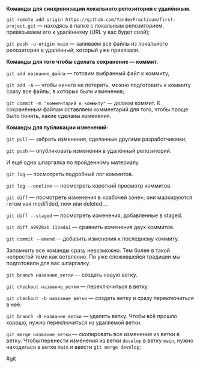 **Команды для синхронизации локального репозитория с удалённым.**

`git remote add origin https://github.com/YandexPracticum/first-project.git` — находясь в папке с локальным репозиторием, привязываем его к удалённому (URL у вас будет свой);

`git push -u origin main` — заливаем все файлы из локального репозитория в удалённый, который уже привязали.

**Команды для того чтобы сделать сохранение — коммит.**

`git add название_файла` — готовим выбранный файл к коммиту;

`git add -A` — чтобы ничего не потерять, можно подготовить к коммиту сразу все файлы, в которых были изменения;

`git commit -m "комментарий к коммиту"` — делаем коммит. К сохранённым файлам оставляем комментарий для того, чтобы проще было понять, какие сделаны изменения.

**Команды для публикации изменений:**

`git pull` — забрать изменения, сделанные другими разработчиками;

`git push` — опубликовать изменения в удалённый репозиторий.

И ещё одна шпаргалка по пройденному материалу.

`git log` — посмотреть подробный лог коммитов.

`git log --oneline` — посмотреть короткий просмотр коммитов.

`git diff` — посмотреть изменения в «рабочей зоне»; они маркируются гитом как modifided, new или deleted_._

`git diff --staged` — посмотреть изменения, добавленные в staged.

`git diff a9928ab 11bada1` — сравнить изменения двух коммитов.

`git commit --amend` — добавить изменения к последнему коммиту.

Запомнить все команды сразу невозможно. Тем более в такой непростой теме как ветвление. По уже сложившейся традиции мы подготовили для вас шпаргалку.

`git branch название_ветки` — создать новую ветку.

`git checkout название_ветки` — переключиться в ветку.

`git checkout -b название_ветки` — создать ветку и сразу переключиться в неё.

`git branch -D название_ветки` — удалить ветку. Чтобы всё прошло хорошо, нужно переключиться из удаляемой ветки.

`git merge название_ветки` — скопировать все изменения из ветки в ветку. Чтобы перенести изменения из ветки `develop` в ветку `main`, нужно находиться в ветке `main` и ввести `git merge develop`;

#git